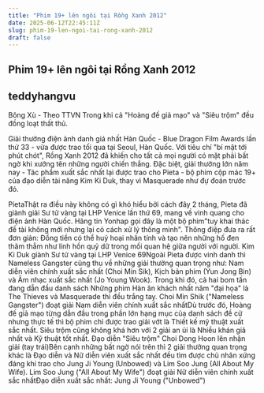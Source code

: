 ```yaml
---
title: "Phim 19+ lên ngôi tại Rồng Xanh 2012"
date: 2025-06-12T22:45:11Z
slug: phim-19-len-ngoi-tai-rong-xanh-2012
draft: false
---
```


## Phim 19+ lên ngôi tại Rồng Xanh 2012

## teddyhangvu

Bông Xù - Theo TTVN
Trong khi cả "Hoàng đế giả mạo" và "Siêu trộm" đều đồng loạt thất thủ.

Giải thưởng điện ảnh danh giá nhất Hàn Quốc - Blue Dragon Film Awards lần thứ 33 - vừa được trao tối qua tại Seoul, Hàn Quốc. Với tiêu chí "bí mật tới phút chót", Rồng Xanh 2012 đã khiến cho tất cả mọi người có mặt phải bất ngờ khi xướng tên những người chiến thắng. Đặc biệt, giải thưởng lớn năm nay - Tác phẩm xuất sắc nhất lại được trao cho Pieta - bộ phim cộp mác 19+ của đạo diễn tài năng Kim Ki Duk, thay vì Masquerade như đự đoán trước đó.

Pieta​Thật ra điều này không có gì khó hiểu bởi cách đây 2 tháng, Pieta đã giành giải Sư tử vàng tại LHP Venice lần thứ 69, mang về vinh quang cho điện ảnh Hàn Quốc. Hãng tin Yonhap gọi đây là một bộ phim"tuy khai thác đề tài không mới nhưng lại có cách xử lý thông minh". Thông điệp đưa ra rất đơn giản: Đồng tiền có thể huỷ hoại nhân tính và tạo nên những hố đen thăm thẳm như linh hồn quỷ dữ trong mối quan hệ giữa người với người.
​Kim Ki Duk giành Sư tử vàng tại LHP Venice 69​Ngoài Pieta được vinh danh thì Nameless Gangster cũng thu về những giải thưởng quan trọng như: Nam diễn viên chính xuất sắc nhất (Choi Min Sik), Kịch bản phim (Yun Jong Bin) và Âm nhạc xuất sắc nhất (Jo Young Wook). Trong khi đó, cả hai bom tấn đang dẫn đầu danh sách Những phim Hàn ăn khách nhất năm "đại họa" là The Thieves và Masquerade thì đều trắng tay. 
​Choi Min Shik ("Nameless Gangster") đoạt giải Nam diễn viên chính xuất sắc nhất​Dù trước đó, Hoàng đế giả mạo từng dẫn đầu trong phần lớn hạng mục của danh sách đề cử nhưng thực tế thì bộ phim chỉ được trao giải vớt là Thiết kế mỹ thuật xuất sắc nhất. Siêu trộm cũng không khá hơn với 2 giải an ủi là Nhiều khán giả nhất và Kỹ thuật tốt nhất.
​Đạo diễn "Siêu trộm" Choi Dong Hoon lên nhận giải (tay trái)​Bên cạnh những bất ngờ nói trên thì 2 giải thưởng quan trọng khác là Đạo diễn và Nữ diễn viên xuất sắc nhất đều tìm được chủ nhân xứng đáng khi trao cho Jung Ji Young (Unbowed) và Lim Soo Jung (All About My Wife).
​Lim Soo Jung ("All About My Wife") đoạt giải Nữ diễn viên chính xuất sắc nhất​​Đạo diễn xuất sắc nhất: Jung Ji Young ("Unbowed")​